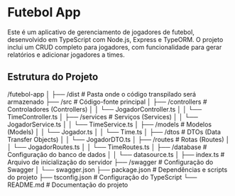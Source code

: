 # Futebol App

Este é um aplicativo de gerenciamento de jogadores de futebol, desenvolvido em TypeScript com Node.js, Express e TypeORM. O projeto inclui um CRUD completo para jogadores, com funcionalidade para gerar relatórios e adicionar jogadores a times.

## Estrutura do Projeto

/futebol-app
│
├── /dist                  # Pasta onde o código transpilado será armazenado
├── /src                   # Código-fonte principal
│   ├── /controllers       # Controladores (Controllers)
│   │   └── JogadorController.ts
│   │   └── TimeController.ts
│   ├── /services          # Serviços (Services)
│   │   └── JogadorService.ts
│   │   └── TimeService.ts
│   ├── /models            # Modelos (Models)
│   │   └── Jogador.ts
│   │   └── Time.ts
│   ├── /dtos              # DTOs (Data Transfer Objects)
│   │   └── JogadorDTO.ts
│   ├── /routes            # Rotas (Routes)
│   │   └── JogadorRoutes.ts
│   │   └── TimeRoutes.ts
│   ├── /database          # Configuração do banco de dados
│   │   └── datasource.ts
│   ├── index.ts           # Arquivo de inicialização do servidor
├── /swagger               # Configuração do Swagger
│   └── swagger.json
├── package.json           # Dependências e scripts do projeto
├── tsconfig.json          # Configuração do TypeScript
└── README.md              # Documentação do projeto

